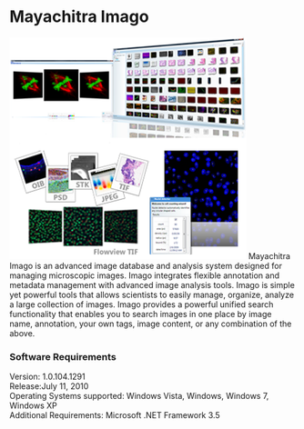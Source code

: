 # Mayachitra Imago
![alt text](MC_Imago.png "Title")
Mayachitra Imago is an advanced image database and analysis system designed for managing microscopic images. Imago integrates flexible annotation and metadata management with advanced image analysis tools. Imago is simple yet powerful tools that allows scientists to easily manage, organize, analyze a large collection of images. Imago provides a powerful unified search functionality that enables you to search images in one place by image name, annotation, your own tags, image content, or any combination of the above.

### Software Requirements
Version: 1.0.104.1291 <br />
Release:July 11, 2010 <br />
Operating Systems supported: Windows Vista, Windows, Windows 7, Windows XP <br />
Additional Requirements: Microsoft .NET Framework 3.5